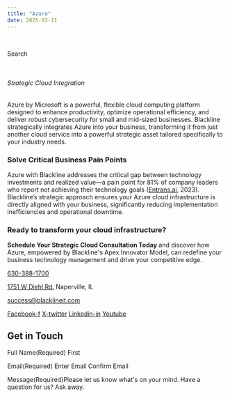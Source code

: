 ```yaml
---
title: "Azure"
date: 2025-03-11
---
```


 

Search 

 

###### Strategic Cloud Integration

Azure by Microsoft is a powerful, flexible cloud computing platform designed to enhance productivity, optimize operational efficiency, and deliver robust cybersecurity for small and mid-sized businesses. Blackline strategically integrates Azure into your business, transforming it from just another cloud service into a powerful strategic asset tailored specifically to your industry needs.

### Solve Critical Business Pain Points

Azure with Blackline addresses the critical gap between technology investments and realized value—a pain point for 81% of company leaders who report not achieving their technology goals ([Entrans.ai](http://Entrans.ai), 2023). Blackline’s strategic approach ensures your Azure cloud infrastructure is directly aligned with your business, significantly reducing implementation inefficiencies and operational downtime.

### Ready to transform your cloud infrastructure?

**Schedule Your Strategic Cloud Consultation Today** and discover how Azure, empowered by Blackline's Apex Innovator Model, can redefine your business technology management and drive your competitive edge.

[630-388-1700](tel:6303881700)

[1751 W Diehl Rd.](https://www.google.com/search?q=balckline%20it) Naperville, IL

[success@blacklineit.com](mailto:success@blacklineit.com)

[Facebook-f](https://www.facebook.com/) [X-twitter](https://twitter.com/) [Linkedin-in](https://www.linkedin.com/) [Youtube](https://www.youtube.com/)

## Get in Touch

Full Name(Required) First

Email(Required) Enter Email  Confirm Email

Message(Required)Please let us know what's on your mind. Have a question for us? Ask away.
